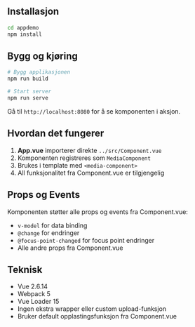 ## Installasjon

```bash
cd appdemo
npm install
```

## Bygg og kjøring

```bash
# Bygg applikasjonen
npm run build

# Start server
npm run serve
```

Gå til `http://localhost:8080` for å se komponenten i aksjon.

## Hvordan det fungerer

1. **App.vue** importerer direkte `../src/Component.vue`
2. Komponenten registreres som `MediaComponent`
3. Brukes i template med `<media-component>`
4. All funksjonalitet fra Component.vue er tilgjengelig

## Props og Events

Komponenten støtter alle props og events fra Component.vue:

- `v-model` for data binding
- `@change` for endringer
- `@focus-point-changed` for focus point endringer
- Alle andre props fra Component.vue

## Teknisk

- Vue 2.6.14
- Webpack 5
- Vue Loader 15
- Ingen ekstra wrapper eller custom upload-funksjon
- Bruker default opplastingsfunksjon fra Component.vue
